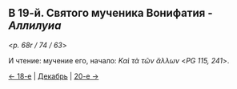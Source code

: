 ## В 19-й. Святого мученика Вонифатия -  *Аллилуиа*

<*p. 68r / 74 / 63*>
 
И чтение: мучение его, начало: *Καὶ τὰ τῶν ἄλλων* <*PG 115, 241*>.

[← 18-е](12_18_MES.ru.md) | [Декабрь](README.md#19-й) | [20-е →](12_20_MES.ru.md)
